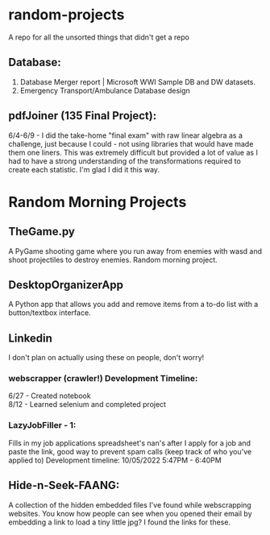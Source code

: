 # random-projects

A repo for all the unsorted things that didn't get a repo  

## Database:  
1. Database Merger report | Microsoft WWI Sample DB and DW datasets.
2. Emergency Transport/Ambulance Database design


## pdfJoiner (135 Final Project):  
6/4-6/9 - I did the take-home "final exam" with raw linear algebra as a challenge, just because I could - not using libraries that would have made them one liners. This was extremely difficult but provided a lot of value as I had to have a strong understanding of the transformations required to create each statistic. I'm glad I did it this way.


# Random Morning Projects

## TheGame.py  
A PyGame shooting game where you run away from enemies with wasd and shoot projectiles to destroy enemies. Random morning project.


## DesktopOrganizerApp
A Python app that allows you add and remove items from a to-do list with a button/textbox interface.


## Linkedin
I don't plan on actually using these on people, don't worry!
### webscrapper (crawler!) Development Timeline:  
6/27 - Created notebook  
8/12 - Learned selenium and completed project 


### LazyJobFiller - 1:
Fills in my job applications spreadsheet's nan's after I apply for a job and paste the link, good way to prevent spam calls (keep track of who you've applied to)
Development timeline: 10/05/2022 5:47PM - 6:40PM


## Hide-n-Seek-FAANG:  
A collection of the hidden embedded files I've found while webscrapping websites. You know how people can see when you opened their email by embedding a link to load a tiny little jpg? I found the links for these.

